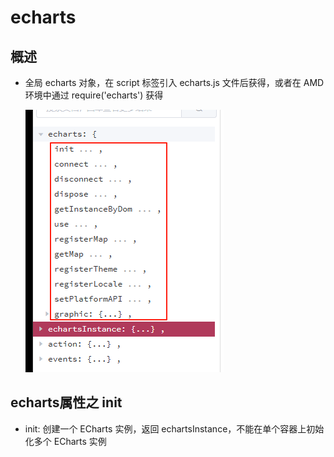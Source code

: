 # echarts

## 概述

+ 全局 echarts 对象，在 script 标签引入 echarts.js 文件后获得，或者在 AMD 环境中通过 require('echarts') 获得

  ![alt text](images/echarts属性.png)

## echarts属性之 init

+ init: 创建一个 ECharts 实例，返回 echartsInstance，不能在单个容器上初始化多个 ECharts 实例
